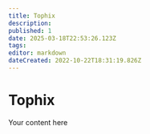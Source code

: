 ```yaml
---
title: Tophix
description: 
published: 1
date: 2025-03-18T22:53:26.123Z
tags: 
editor: markdown
dateCreated: 2022-10-22T18:31:19.826Z
---
```


# Tophix
Your content here